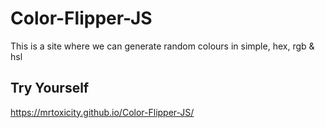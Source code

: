 # Color-Flipper-JS
This is a site where we can generate random colours in simple, hex, rgb & hsl

## Try Yourself
https://mrtoxicity.github.io/Color-Flipper-JS/
